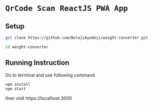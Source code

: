 # `QrCode Scan ReactJS PWA App` 

## Setup
```bash
git clone https://github.com/BolajiAyodeji/weight-converter.git
```
```bash
cd weight-converter
```
## Running Instruction
Go to terminal and use following command

```
npm install
npm start
```

then visit https://localhost:3000
